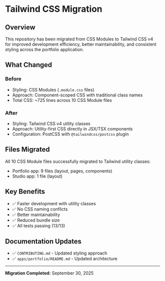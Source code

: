 # Tailwind CSS Migration

## Overview

This repository has been migrated from CSS Modules to Tailwind CSS v4 for improved development efficiency, better maintainability, and consistent styling across the portfolio application.

## What Changed

### Before
- Styling: CSS Modules (`.module.css` files)  
- Approach: Component-scoped CSS with traditional class names
- Total CSS: ~725 lines across 10 CSS Module files

### After
- Styling: Tailwind CSS v4 utility classes
- Approach: Utility-first CSS directly in JSX/TSX components
- Configuration: PostCSS with `@tailwindcss/postcss` plugin

## Files Migrated

All 10 CSS Module files successfully migrated to Tailwind utility classes:
- Portfolio app: 9 files (layout, pages, components)
- Studio app: 1 file (layout)

## Key Benefits

- ✅ Faster development with utility classes
- ✅ No CSS naming conflicts
- ✅ Better maintainability
- ✅ Reduced bundle size
- ✅ All tests passing (13/13)

## Documentation Updates

- ✅ `CONTRIBUTING.md` - Updated styling approach
- ✅ `apps/portfolio/README.md` - Updated architecture

---

**Migration Completed:** September 30, 2025
